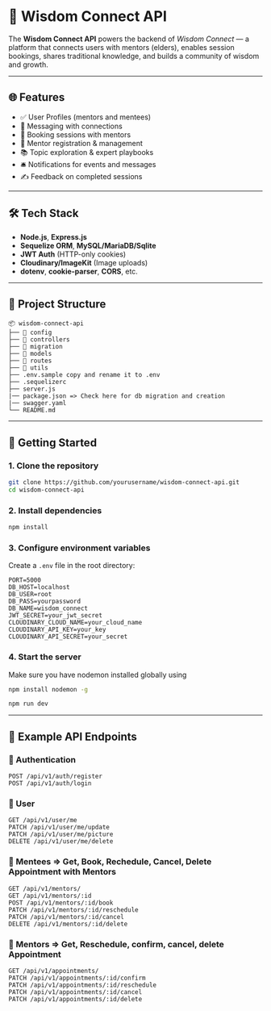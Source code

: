 # 🧠 Wisdom Connect API

The **Wisdom Connect API** powers the backend of _Wisdom Connect_ — a platform that connects users with mentors (elders), enables session bookings, shares traditional knowledge, and builds a community of wisdom and growth.

---

## 🌐 Features

-   ✅ User Profiles (mentors and mentees)
-   💬 Messaging with connections
-   📅 Booking sessions with mentors
-   🧓 Mentor registration & management
-   📚 Topic exploration & expert playbooks
-   🛎️ Notifications for events and messages
-   ✍️ Feedback on completed sessions

---

## 🛠️ Tech Stack

-   **Node.js**, **Express.js**
-   **Sequelize ORM**, **MySQL/MariaDB/Sqlite**
-   **JWT Auth** (HTTP-only cookies)
-   **Cloudinary/ImageKit** (Image uploads)
-   **dotenv**, **cookie-parser**, **CORS**, etc.

---

## 📁 Project Structure

```
📦 wisdom-connect-api
├── 📁 config
├── 📁 controllers
├── 📁 migration
├── 📁 models
├── 📁 routes
├── 📁 utils
├── .env.sample copy and rename it to .env
├── .sequelizerc
├── server.js
|── package.json => Check here for db migration and creation
|── swagger.yaml
└── README.md
```

---

## 🚀 Getting Started

### 1. Clone the repository

```bash
git clone https://github.com/yourusername/wisdom-connect-api.git
cd wisdom-connect-api
```

### 2. Install dependencies

```bash
npm install
```

### 3. Configure environment variables

Create a `.env` file in the root directory:

```env
PORT=5000
DB_HOST=localhost
DB_USER=root
DB_PASS=yourpassword
DB_NAME=wisdom_connect
JWT_SECRET=your_jwt_secret
CLOUDINARY_CLOUD_NAME=your_cloud_name
CLOUDINARY_API_KEY=your_key
CLOUDINARY_API_SECRET=your_secret
```

### 4. Start the server

Make sure you have nodemon installed globally using

```bash
npm install nodemon -g

npm run dev
```

---

## 📘 Example API Endpoints

### 👤 Authentication

```
POST /api/v1/auth/register
POST /api/v1/auth/login
```

### 👤 User

```
GET /api/v1/user/me
PATCH /api/v1/user/me/update
PATCH /api/v1/user/me/picture
DELETE /api/v1/user/me/delete

```

### 📅 Mentees => Get, Book, Rechedule, Cancel, Delete Appointment with Mentors

```
GET /api/v1/mentors/
GET /api/v1/mentors/:id
POST /api/v1/mentors/:id/book
PATCH /api/v1/mentors/:id/reschedule
PATCH /api/v1/mentors/:id/cancel
DELETE /api/v1/mentors/:id/delete
```

### 📅 Mentors => Get, Reschedule, confirm, cancel, delete Appointment

```
GET /api/v1/appointments/
PATCH /api/v1/appointments/:id/confirm
PATCH /api/v1/appointments/:id/reschedule
PATCH /api/v1/appointments/:id/cancel
PATCH /api/v1/appointments/:id/delete
```
